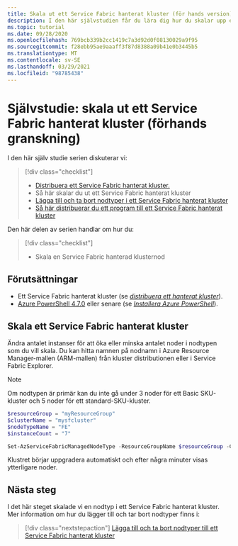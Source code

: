 ```yaml
---
title: Skala ut ett Service Fabric hanterat kluster (för hands version)
description: I den här självstudien får du lära dig hur du skalar upp en nodtyp för ett Service Fabric hanterat kluster.
ms.topic: tutorial
ms.date: 09/28/2020
ms.openlocfilehash: 769bcb339b2cc1419c7a3d92d0f08130029a9f95
ms.sourcegitcommit: f28ebb95ae9aaaff3f87d8388a09b41e0b3445b5
ms.translationtype: MT
ms.contentlocale: sv-SE
ms.lasthandoff: 03/29/2021
ms.locfileid: "98785438"
---
```

# <a name="tutorial-scale-out-a-service-fabric-managed-cluster-preview"></a>Självstudie: skala ut ett Service Fabric hanterat kluster (förhands granskning)

I den här själv studie serien diskuterar vi:

> [!div class="checklist"]
> * [Distribuera ett Service Fabric hanterat kluster.](tutorial-managed-cluster-deploy.md)
> * Så här skalar du ut ett Service Fabric hanterat kluster
> * [Lägga till och ta bort nodtyper i ett Service Fabric hanterat kluster](tutorial-managed-cluster-add-remove-node-type.md)
> * [Så här distribuerar du ett program till ett Service Fabric hanterat kluster](tutorial-managed-cluster-deploy-app.md)

Den här delen av serien handlar om hur du:

> [!div class="checklist"]
> * Skala en Service Fabric hanterad klusternod

## <a name="prerequisites"></a>Förutsättningar

* Ett Service Fabric hanterat kluster (se [*distribuera ett hanterat kluster*](tutorial-managed-cluster-deploy.md)).
* [Azure PowerShell 4.7.0](/powershell/azure/release-notes-azureps#azservicefabric) eller senare (se [*Installera Azure PowerShell*](/powershell/azure/install-az-ps)).

## <a name="scale-a-service-fabric-managed-cluster"></a>Skala ett Service Fabric hanterat kluster
Ändra antalet instanser för att öka eller minska antalet noder i nodtypen som du vill skala. Du kan hitta namnen på nodnamn i Azure Resource Manager-mallen (ARM-mallen) från kluster distributionen eller i Service Fabric Explorer.  

> [!NOTE]
> Om nodtypen är primär kan du inte gå under 3 noder för ett Basic SKU-kluster och 5 noder för ett standard-SKU-kluster.

```powershell
$resourceGroup = "myResourceGroup"
$clusterName = "mysfcluster"
$nodeTypeName = "FE"
$instanceCount = "7"

Set-AzServiceFabricManagedNodeType -ResourceGroupName $resourceGroup -ClusterName $clusterName -name $nodeTypeName -InstanceCount $instanceCount -Verbose
```

Klustret börjar uppgradera automatiskt och efter några minuter visas ytterligare noder.

## <a name="next-steps"></a>Nästa steg

I det här steget skalade vi en nodtyp i ett Service Fabric hanterat kluster. Mer information om hur du lägger till och tar bort nodtyper finns i:

> [!div class="nextstepaction"]
> [Lägga till och ta bort nodtyper till ett Service Fabric hanterat kluster](tutorial-managed-cluster-add-remove-node-type.md)
